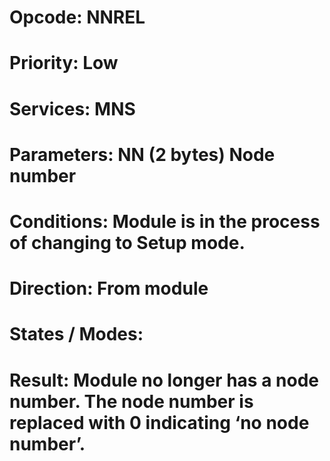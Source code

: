 # Opcode: NNREL
# Priority: Low
# Services: MNS
# Parameters: NN (2 bytes) Node number
# Conditions: Module is in the process of changing to Setup mode.
# Direction: From module
# States / Modes: 
# Result: Module no longer has a node number. The node number is replaced with 0 indicating ‘no node number’.